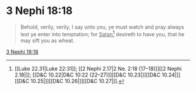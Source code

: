 # 3 Nephi 18:18

> Behold, verily, verily, I say unto you, ye must watch and pray always lest ye enter into temptation; for <u>Satan</u>[^a] desireth to have you, that he may sift you as wheat.

[3 Nephi 18:18](https://www.churchofjesuschrist.org/study/scriptures/bofm/3-ne/18?lang=eng&id=p18#p18)


[^a]: [[Luke 22.31|Luke 22:31]]; [[2 Nephi 2.17|2 Ne. 2:18 (17–18)]][[2 Nephi 2.18|]]; [[D&C 10.22|D&C 10:22 (22–27)]][[D&C 10.23|]][[D&C 10.24|]][[D&C 10.25|]][[D&C 10.26|]][[D&C 10.27|]].  
